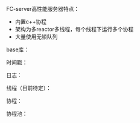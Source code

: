 FC-server高性能服务器特点：

- 内置c++协程
- 架构为多reactor多线程，每个线程下运行多个协程
- 大量使用无锁队列



base库：

时间戳：

日志：

线程（目前待定）：

协程：

协程池：







